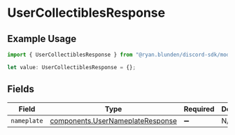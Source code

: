 # UserCollectiblesResponse

## Example Usage

```typescript
import { UserCollectiblesResponse } from "@ryan.blunden/discord-sdk/models/components";

let value: UserCollectiblesResponse = {};
```

## Fields

| Field                                                                                | Type                                                                                 | Required                                                                             | Description                                                                          |
| ------------------------------------------------------------------------------------ | ------------------------------------------------------------------------------------ | ------------------------------------------------------------------------------------ | ------------------------------------------------------------------------------------ |
| `nameplate`                                                                          | [components.UserNameplateResponse](../../models/components/usernameplateresponse.md) | :heavy_minus_sign:                                                                   | N/A                                                                                  |